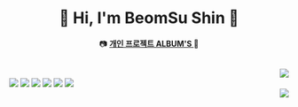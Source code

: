 
<div align="center">
 
# 🛫 Hi, I'm BeomSu Shin 🛬
📷 [<strong>개인 프로젝트 ALBUM'S </strong>](http://3.38.214.0/) 📸 

<br>
 
<img align="right" src="https://github-readme-stats.vercel.app/api/top-langs/?username=bum2us&theme=dracula&exclude_repo=clone-web-scrapper,clone-zoom&hide=Procfile&layout=compact&langs_count=8"/>

<br>

 <div align="left">

  <img src="https://img.shields.io/badge/C Sharp-368CCB?style=flat&logo=C Sharp&logoColor=white"/> 
  <img src="https://img.shields.io/badge/Spring-6DB33F?style=flat&logo=Spring&logoColor=white"/> 
  <img src="https://img.shields.io/badge/React-61DAFB?style=flat&logo=React&logoColor=white"/> 
  <img src="https://img.shields.io/badge/JavaScript-F7DF1E?style=flat&logo=JavaScript&logoColor=white"/> 
  <img src="https://img.shields.io/badge/Amazon EC2-F7DF1E?style=flat&logo=Amazon EC2&logoColor=white"/> 
  <img src="https://img.shields.io/badge/Amazon RDS-527FFF?style=flat&logo=Amazon RDS&logoColor=white"/>
 
 </div>
 <div align="right">
  <img align="right" src="https://github-readme-stats.vercel.app/api?username=bum2us&show_icons=true&theme=dracula"/>  
 </div>
 
</div>
